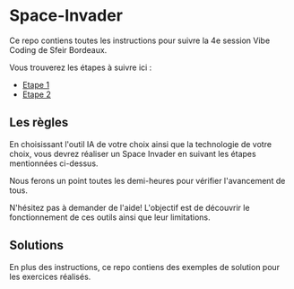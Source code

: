 # Space-Invader

Ce repo contiens toutes les instructions pour suivre la 4e session Vibe Coding de Sfeir Bordeaux.

Vous trouverez les étapes à suivre ici :

- [Etape 1](Step-1.md)
- [Etape 2](Step-2.md)

## Les règles

En choisissant l'outil IA de votre choix ainsi que la technologie de votre choix, vous devrez réaliser un Space Invader en suivant les étapes mentionnées ci-dessus.

Nous ferons un point toutes les demi-heures pour vérifier l'avancement de tous.

N'hésitez pas à demander de l'aide! L'objectif est de découvrir le fonctionnement de ces outils ainsi que leur limitations.

## Solutions

En plus des instructions, ce repo contiens des exemples de solution pour les exercices réalisés.
